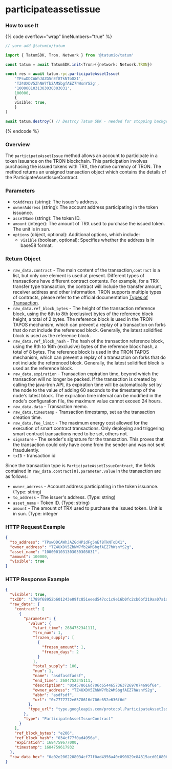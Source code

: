 # participateassetissue

### How to use It

{% code overflow="wrap" lineNumbers="true" %}
```typescript
// yarn add @tatumio/tatum

import { TatumSDK, Tron, Network } from '@tatumio/tatum'

const tatum = await TatumSDK.init<Tron>({network: Network.TRON})

const res = await tatum.rpc.participateAssetIssue(
    'TPswDDCAWhJAZG5nEf8TkNToDX1', 
    'TZ4UXDV5ZhNW7fb2AMSbgfAEZ7hWsnYS2g', 
    '1000001031303030303031', 
    100000, 
    {
    visible: true,
    }
)

await tatum.destroy() // Destroy Tatum SDK - needed for stopping background jobs
```
{% endcode %}

### Overview

The `participateAssetIssue` method allows an account to participate in a token issuance on the TRON blockchain. This participation involves purchasing the issued tokens with TRX, the native currency of TRON. The method returns an unsigned transaction object which contains the details of the ParticipateAssetIssueContract.

### Parameters

* `toAddress` (string): The issuer's address.
* `ownerAddress` (string): The account address participating in the token issuance.
* `assetName` (string): The token ID.
* `amount` (integer): The amount of TRX used to purchase the issued token. The unit is in sun.
* `options` (object, optional): Additional options, which include:
  * `visible` (boolean, optional): Specifies whether the address is in base58 format.

### Return Object

* `raw_data.contract` - The main content of the transaction,`contract` is a list, but only one element is used at present. Different types of transactions have different contract contents. For example, for a TRX transfer type transaction, the contract will include the transfer amount, receiver address and other information. TRON supports multiple types of contracts, please refer to the official documentation [Types of Transaction](https://developers.tron.network/docs/tron-protocol-transaction#types-of-transaction).
* `raw_data.ref_block_bytes` - The height of the transaction reference block, using the 6th to 8th (exclusive) bytes of the reference block height, a total of 2 bytes. The reference block is used in the TRON TAPOS mechanism, which can prevent a replay of a transaction on forks that do not include the referenced block. Generally, the latest solidified block is used as the reference block.
* `raw_data.ref_block_hash` - The hash of the transaction reference block, using the 8th to 16th (exclusive) bytes of the reference block hash, a total of 8 bytes. The reference block is used in the TRON TAPOS mechanism, which can prevent a replay of a transaction on forks that do not include the referenced block. Generally, the latest solidified block is used as the reference block.
* `raw_data.expiration` - Transaction expiration time, beyond which the transaction will no longer be packed. If the transaction is created by calling the java-tron API, its expiration time will be automatically set by the node to the value of adding 60 seconds to the timestamp of the node's latest block. The expiration time interval can be modified in the node's configuration file, the maximum value cannot exceed 24 hours.
* `raw_data.data` - Transaction memo.
* `raw_data.timestamp` - Transaction timestamp, set as the transaction creation time.
* `raw_data.fee_limit` - The maximum energy cost allowed for the execution of smart contract transactions. Only deploying and triggering smart contract transactions need to be set, others not.
* `signature` - The sender's signature for the transaction. This proves that the transaction could only have come from the sender and was not sent fraudulently.
* `txID` - transaction id

Since the transaction type is `ParticipateAssetIssueContract`, the fields contained in `raw_data.contract[0].parameter.value` in the transaction are as follows:

* `owner_address` - Account address participating in the token issuance. (Type: string)
* `to_address` - The issuer's address. (Type: string)
* `asset_name` - Token ID. (Type: string)
* `amount` - The amount of TRX used to purchase the issued token. Unit is in sun. (Type: integer

### HTTP Request Example

```json
{
  "to_address": "TPswDDCAWhJAZGdHPidFg5nEf8TkNToDX1",
  "owner_address": "TZ4UXDV5ZhNW7fb2AMSbgfAEZ7hWsnYS2g",
  "asset_name": "1000001031303030303031",
  "amount": 100000,
  "visible": true
}
```

### HTTP Response Example

```json
{
  "visible": true,
  "txID": "1789f68952b601243e09fc851eeed547cc1c9e16b0fc2cb6bf219aa07a1a8a9c",
  "raw_data": {
    "contract": [
      {
        "parameter": {
          "value": {
            "start_time": 2684752341111,
            "trx_num": 1,
            "frozen_supply": [
              {
                "frozen_amount": 1,
                "frozen_days": 2
              }
            ],
            "total_supply": 100,
            "num": 1,
            "name": "asdfasdfadsf",
            "end_time": 2684752345111,
            "description": "0x4578616d706c654465736372697074696f6e",
            "owner_address": "TZ4UXDV5ZhNW7fb2AMSbgfAEZ7hWsnYS2g",
            "abbr": "asdfsdf",
            "url": "0x7777772e6578616d706c652e636f6d"
          },
          "type_url": "type.googleapis.com/protocol.ParticipateAssetIssueContract"
        },
        "type": "ParticipateAssetIssueContract"
      }
    ],
    "ref_block_bytes": "e206",
    "ref_block_hash": "034cf77f0ad4956a",
    "expiration": 1684759677000,
    "timestamp": 1684759617932
  },
  "raw_data_hex": "0a02e2062208034cf77f0ad4956a40c890829c84315acd01080612c8010a2f747970652e676f6f676c65617069732e636f6d2f70726f746f636f6c2e41737365744973737565436f6e74726163741294010a1541fd49eda0f23ff7ec1d03b52c3a45991c24cd440e120c6173646661736466616473661a076173646673646620642a04080110023001400148f7d0d6bd914e5097f0d6bd914ea201263078343537383631366437303663363534343635373336333732363937303734363936663665aa01203078373737373737326536353738363136643730366336353265363336663664708cc3fe9b8431"
}
```
